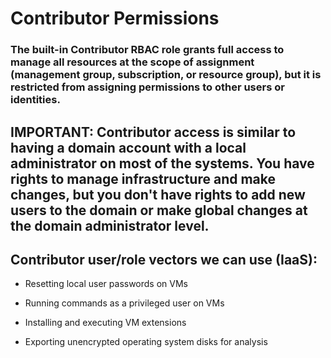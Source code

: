 # Contributor Permissions

### The built-in Contributor RBAC role grants full access to manage all resources at the scope of assignment (management group, subscription, or resource group), but it is restricted from assigning permissions to other users or identities.

## IMPORTANT: Contributor access is similar to having a domain account with a local administrator on most of the systems. You have rights to manage infrastructure and make changes, but you don't have rights to add new users to the domain or make global changes at the domain administrator level.

## Contributor user/role vectors we can use (IaaS):

 - Resetting local user passwords on VMs

 - Running commands as a privileged user on VMs

 - Installing and executing VM extensions

 - Exporting unencrypted operating system disks for analysis
